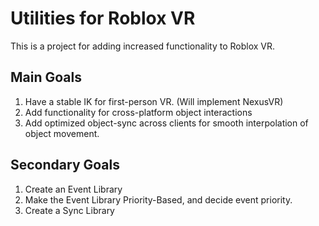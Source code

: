 # Utilities for Roblox VR
This is a project for adding increased functionality to Roblox VR.

## Main Goals
1. Have a stable IK for first-person VR. (Will implement NexusVR)
2. Add functionality for cross-platform object interactions
3. Add optimized object-sync across clients for smooth interpolation of object movement.

## Secondary Goals
1. Create an Event Library
2. Make the Event Library Priority-Based, and decide event priority.
3. Create a Sync Library